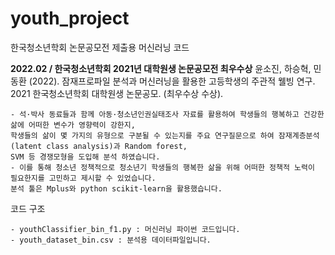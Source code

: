 # youth_project
한국청소년학회 논문공모전 제출용 머신러닝 코드

**2022.02 / 한국청소년학회 2021년 대학원생 논문공모전 최우수상** 
윤소진, 하승혁, 민동환 (2022). 잠재프로파일 분석과 머신러닝을 활용한 고등학생의 주관적 웰빙 연구. 2021 한국청소년학회 대학원생 논문공모. (최우수상 수상).

    - 석·박사 동료들과 함께 아동·청소년인권실태조사 자료를 활용하여 학생들의 행복하고 건강한 삶에 어떠한 변수가 영향력이 강한지, 
    학생들의 삶이 몇 가지의 유형으로 구분될 수 있는지를 주요 연구질문으로 하여 잠재계층분석(latent class analysis)과 Random forest, 
    SVM 등 경쟁모형을 도입해 분석 하였습니다.
    - 이를 통해 청소년 정책적으로 청소년기 학생들의 행복한 삶을 위해 어떠한 정책적 노력이 필요한지를 고민하고 제시할 수 있었습니다. 
    분석 툴은 Mplus와 python scikit-learn을 활용했습니다.
    
    
코드 구조

    - youthClassifier_bin_f1.py : 머신러닝 파이썬 코드입니다.
    - youth_dataset_bin.csv : 분석용 데이터파일입니다.
